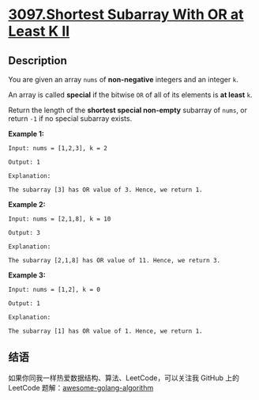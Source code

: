 # [3097.Shortest Subarray With OR at Least K II][title]

## Description
You are given an array `nums` of **non-negative** integers and an integer `k`.

An array is called **special** if the bitwise `OR` of all of its elements is **at least** `k`.

Return the length of the **shortest special non-empty**  subarray of `nums`, or return `-1` if no special subarray exists.

**Example 1:**

```
Input: nums = [1,2,3], k = 2

Output: 1

Explanation:

The subarray [3] has OR value of 3. Hence, we return 1.
```

**Example 2:**

```
Input: nums = [2,1,8], k = 10

Output: 3

Explanation:

The subarray [2,1,8] has OR value of 11. Hence, we return 3.
```

**Example 3:**

```
Input: nums = [1,2], k = 0

Output: 1

Explanation:

The subarray [1] has OR value of 1. Hence, we return 1.
```

## 结语

如果你同我一样热爱数据结构、算法、LeetCode，可以关注我 GitHub 上的 LeetCode 题解：[awesome-golang-algorithm][me]

[title]: https://leetcode.com/problems/shortest-subarray-with-or-at-least-k-ii/
[me]: https://github.com/kylesliu/awesome-golang-algorithm
